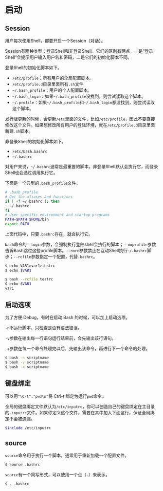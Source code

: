 # 启动

## Session

用户每次使用Shell，都要开启一个Session（对话）。

Session有两种类型：登录Shell和非登录Shell。它们的区别有两点，一是“登录Shell”会提示用户输入用户名和密码，二是它们的初始化脚本不同。

登录Shell的初始化脚本如下。

- `/etc/profile`：所有用户的全局配置脚本。
- `/etc/profile.d`目录里面所有`.sh`文件
- `~/.bash_profile`：用户的个人配置脚本。
- `~/.bash_login`：如果`~/.bash_profile`没找到，则尝试读取这个脚本。
- `~/.profile`：如果`~/.bash_profile`和`~/.bash_login`都没找到，则尝试读取这个脚本。

发行版更新的时候，会更新`/etc`里面的文件，比如`/etc/profile`，因此不要直接修改这个文件。如果想修改所有用户的登陆环境，就在`/etc/profile.d`目录里面新建`.sh`脚本。

非登录Shell的初始化脚本如下。

- `/etc/bash.bashrc`
- `~/.bashrc`

对用户来说，`~/.bashrc`通常是最重要的脚本。非登录Shell默认会执行它，而登录Shell也会通过调用执行它。

下面是一个典型的`.bash_profile`文件。

```bash
# .bash_profile
# Get the aliases and functions
if [ -f ~/.bashrc ]; then
. ~/.bashrc
fi
# User specific environment and startup programs
PATH=$PATH:$HOME/bin
export PATH
```

上面代码中，只要`.bashrc`存在，就会执行它。

`bash`命令的`--login`参数，会强制执行登陆shell会执行的脚本；`--noprofile`参数告诉Bash跳过这些profile脚本。`--norc`参数禁止在互动Shell执行`~/.bashrc`脚步；`--rcfile`参数指定一个配置，代替`.bashrc`。

```bash
$ echo VAR1=var1>testrc
$ echo $VAR1

$ bash --rcfile testrc
$ echo $VAR1
var1
```

## 启动选项

为了方便 Debug，有时在启动 Bash 的时候，可以加上启动选项。

`-n`不运行脚本，只检查是否有语法错误。

`-v`参数在输出每一行语句运行结果前，会先输出该行语句。

`-x`参数在每一个命令处理完以后，先输出该命令，再进行下一个命令的处理。

```bash
$ bash -n scriptname
$ bash -v scriptname
$ bash -x scriptname
```

## 键盘绑定

可以用`"\C-t":"pwd\n"`将 Ctrl-t 绑定为运行`pwd`命令。

全局的键盘绑定文件默认为`/etc/inputrc`，你可以创造自己的键盘绑定在主目录的`.inputrc`文件。如果你定义这个文件，需要在其中加入下面这行，保证全局绑定不会被遗漏。

```bash
$include /etc/inputrc
```

## source

`source`命令用于执行一个脚本，通常用于重新加载一个配置文件。

```bash
$ source .bashrc
```

`source`有一个简写形式，可以使用一个点（`.`）来表示。

```bash
$ . .bashrc
```

